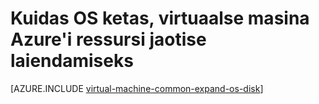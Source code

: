 <properties
   pageTitle="Kuidas OS ketas, virtuaalse masina Azure'i ressursi jaotise laiendamiseks | Microsoft Azure'i"
   description="Selles artiklis tutvustatakse lähenemisviisi laiendamise OS ketas, virtuaalse masina Azure ressursihaldur PowerShelli suurust."
   services="virtual-machines-windows"
   documentationCenter=""
   authors="kirpasingh"
   manager="roshar"
   editor=""
   tags="azure-resource-manager"/>

<tags
   ms.service="virtual-machines-windows"
   ms.devlang="na"
   ms.topic="article"
   ms.tgt_pltfrm="vm-windows"
   ms.workload="infrastructure-services"
   ms.date="10/18/2016"
   ms.author="kirpas"/>

# <a name="how-to-expand-the-os-drive-of-a-virtual-machine-in-an-azure-resource-group"></a>Kuidas OS ketas, virtuaalse masina Azure'i ressursi jaotise laiendamiseks

[AZURE.INCLUDE [virtual-machine-common-expand-os-disk](../../includes/virtual-machines-common-expand-os-disk.md)]
